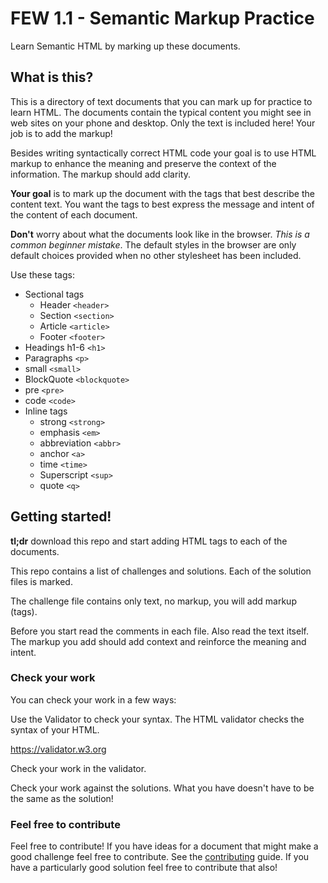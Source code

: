 # FEW 1.1 - Semantic Markup Practice

Learn Semantic HTML by marking up these documents. 

## What is this? 

This is a directory of text documents that you can mark up for practice to learn HTML. The documents contain the typical content you might see in web sites on your phone and desktop. Only the text is included here! Your job is to add the markup!

Besides writing syntactically correct HTML code your goal is to use HTML markup to enhance the meaning and preserve the context of the information. The markup should add clarity. 

**Your goal** is to mark up the document with the tags that best describe the content text. You want the tags to best express the message and intent of the content of each document.

**Don't** worry about what the documents look like in the browser. _This is a common beginner mistake_. The default styles in the browser are only default choices provided when no other stylesheet has been included.

Use these tags: 

- Sectional tags
    - Header `<header>`
    - Section `<section>`
    - Article `<article>`
    - Footer `<footer>`
- Headings h1-6 `<h1>`
- Paragraphs `<p>`
- small `<small>`
- BlockQuote `<blockquote>`
- pre `<pre>`
- code `<code>`
- Inline tags
    - strong `<strong>`
    - emphasis `<em>`
    - abbreviation `<abbr>`
    - anchor `<a>`
    - time `<time>`
    - Superscript `<sup>`
    - quote `<q>`

## Getting started!

**tl;dr** download this repo and start adding HTML tags to each of the documents. 

This repo contains a list of challenges and solutions. Each of the solution files is marked. 

The challenge file contains only text, no markup, you will add markup (tags). 

Before you start read the comments in each file. Also read the text itself. The markup you add should add context and reinforce the meaning and intent. 

### Check your work

You can check your work in a few ways: 

Use the Validator to check your syntax. The HTML validator checks the syntax of your HTML. 

https://validator.w3.org

Check your work in the validator. 

Check your work against the solutions. What you have doesn't have to be the same as the solution!

### Feel free to contribute

Feel free to contribute! If you have ideas for a document that might make a good challenge feel free to contribute. See the [contributing](contributing.md) guide. If you have a particularly good solution feel free to contribute that also! 
